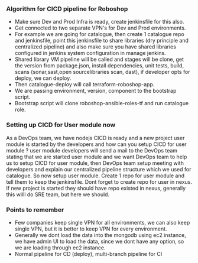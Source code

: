 ### Algorithm for CICD pipeline for Roboshop
- Make sure Dev and Prod Infra is ready, create jenkinsfile for this also.
- Get connected to two separate VPN's for Dev and Prod environments.
- For example we are going for catalogue, then create 1 catalogue repo and jenkinsfile, point this
  jenkinsfile to share libraries (dry principle and centralized pipeline) and also make sure you have
  shared libraries configured in jenkins system configuration in manage jenkins.
- Shared library VM pipeline will be called and stages will be clone, get the version from package.json,
  install dependencies, unit tests, build, scans (sonar,sast,open sourcelibraries scan, dast), if developer
  opts for deploy, we can deploy.
- Then catalogue-deploy will call terraform-roboshop-app.
- We are passing environment, version, component to the bootstrap script.
- Bootstrap script will clone roboshop-ansible-roles-tf and run catalogue role.

### Setting up CICD for User module now
As a DevOps team, we have nodejs CICD is ready and a new project user module is started by the developers and how can you setup CICD for user module ? user module developers will send a mail to the DevOps team stating that we are started user module and we want DevOps team to help us to setup CICD for user module, then DevOps team setup meeting with developers and explain our centralized pipeline structure which we used for catalogue. So now setup user module. Create 1 repo for user module and tell them to keep the jenkinsfile. Dont forget to create repo for user in nexus. If new project is started they should have repo existed in nexus, generally this willl do SRE team, but here we should.


### Points to remember
- Few companies keep single VPN for all environments, we can also keep single VPN, but it is better to
  keep VPN for every environment.
- Generally we dont load the data into the mongodb using ec2 instance, we have admin UI to load the data,
  since we dont have any option, so we are loading through ec2 instance.
- Normal pipeline for CD (deploy), multi-branch pipeline for CI
